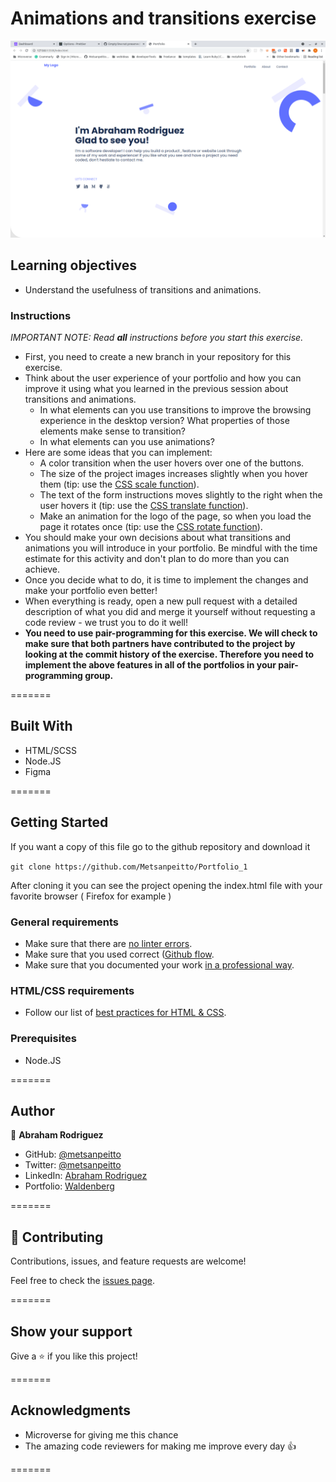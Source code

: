# Animations and transitions exercise

![Alt text](images/screenshot.png?raw=true "Optional Title")

## Learning objectives

 - Understand the usefulness of transitions and animations.


### Instructions
*IMPORTANT NOTE: Read **all** instructions before you start this exercise.*

- First, you need to create a new branch in your repository for this exercise.
- Think about the user experience of your portfolio and how you can improve it using what you learned in the previous session about transitions and animations.
  - In what elements can you use transitions to improve the browsing experience in the desktop version? What properties of those elements make sense to transition?
  - In what elements can you use animations?
- Here are some ideas that you can implement:
  - A color transition when the user hovers over one of the buttons.
  - The size of the project images increases slightly when you hover them (tip: use the [CSS scale function](https://developer.mozilla.org/en-US/docs/Web/CSS/transform-function/scale())).
  - The text of the form instructions moves slightly to the right when the user hovers it (tip: use the [CSS translate function](https://developer.mozilla.org/en-US/docs/Web/CSS/transform-function/translate())).
  - Make an animation for the logo of the page, so when you load the page it rotates once (tip: use the [CSS rotate function](https://developer.mozilla.org/en-US/docs/Web/CSS/transform-function/rotate())).
- You should make your own decisions about what transitions and animations you will introduce in your portfolio. Be mindful with the time estimate for this activity and don't plan to do more than you can achieve.
- Once you decide what to do, it is time to implement the changes and make your portfolio even better!
- When everything is ready, open a new pull request with a detailed description of what you did and merge it yourself without requesting a code review - we trust you to do it well!
- **You need to use pair-programming for this exercise. We will check to make sure that both partners have contributed to the project by looking at the commit history of the exercise. Therefore you need to implement the above features in all of the portfolios in your pair-programming group.**


=======

## Built With

- HTML/SCSS
- Node.JS
- Figma

=======

## Getting Started

If you want a copy of this file go to the github repository and download it

`git clone https://github.com/Metsanpeitto/Portfolio_1`

After cloning it you can see the project opening the index.html file with your favorite browser ( Firefox for example )

### General requirements

- Make sure that there are [no linter errors](https://github.com/microverseinc/linters-config).
- Make sure that you used correct ([Github flow](https://github.com/microverseinc/curriculum-transversal-skills/blob/main/git-github/articles/github_flow.md).
- Make sure that you documented your work [in a professional way](https://github.com/microverseinc/curriculum-transversal-skills/blob/main/documentation/articles/professional_repo_rules.md).

### HTML/CSS requirements

- Follow our list of [best practices for HTML & CSS](https://github.com/microverseinc/curriculum-html-css/blob/main/articles/html_css_best_practices.md).



### Prerequisites

- Node.JS


=======

## Author

👤 **Abraham Rodriguez**

- GitHub: [@metsanpeitto](https://github.com/Metsanpeitto)
- Twitter: [@metsanpeitto](https://twitter.com/home)
- LinkedIn: [Abraham Rodriguez](https://www.linkedin.com/in/abraham-rodriguez-3283a319a/)
- Portfolio: [Waldenberg](https://portfolio.waldenberginc.com)


=======

## 🤝 Contributing

Contributions, issues, and feature requests are welcome!

Feel free to check the [issues page](../../issues/).


=======

## Show your support

Give a ⭐️ if you like this project!



=======


## Acknowledgments

- Microverse for giving me this chance
- The amazing code reviewers for making me improve every day :thumbsup:

=======






